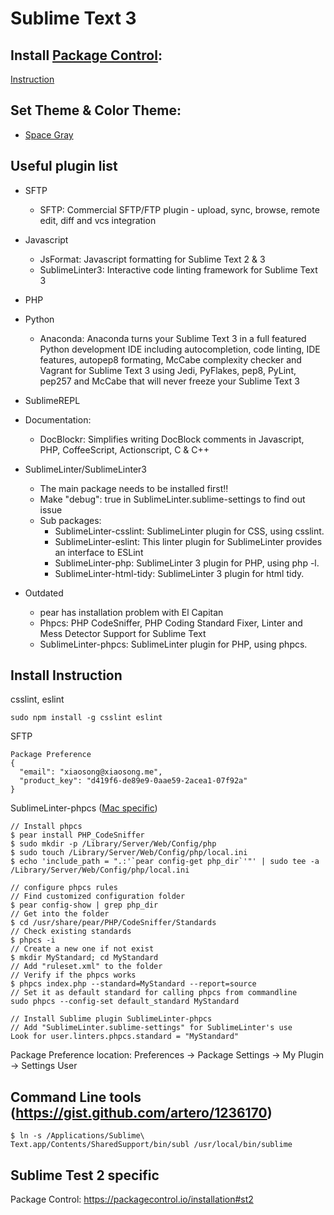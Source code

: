 # Sublime Text 3

## Install [Package Control](https://packagecontrol.io/):

[Instruction](https://packagecontrol.io/installation#st3)

## Set Theme & Color Theme:

  - [Space Gray](https://github.com/kkga/spacegray)

## Useful plugin list
  - SFTP
    - SFTP: Commercial SFTP/FTP plugin - upload, sync, browse, remote edit, diff and vcs integration
  - Javascript
    - JsFormat: Javascript formatting for Sublime Text 2 & 3
    - SublimeLinter3: Interactive code linting framework for Sublime Text 3
  - PHP

  - Python
    - Anaconda: Anaconda turns your Sublime Text 3 in a full featured Python development IDE including autocompletion, code linting, IDE features, autopep8 formating, McCabe complexity checker and Vagrant for Sublime Text 3 using Jedi, PyFlakes, pep8, PyLint, pep257 and McCabe that will never freeze your Sublime Text 3
  - SublimeREPL
  - Documentation:
    - DocBlockr: Simplifies writing DocBlock comments in Javascript, PHP, CoffeeScript, Actionscript, C & C++
  - SublimeLinter/SublimeLinter3
    - The main package needs to be installed first!!
    - Make "debug": true in SublimeLinter.sublime-settings to find out issue
    - Sub packages:
      - SublimeLinter-csslint: SublimeLinter plugin for CSS, using csslint.
      - SublimeLinter-eslint: This linter plugin for SublimeLinter provides an interface to ESLint
      - SublimeLinter-php: SublimeLinter 3 plugin for PHP, using php -l.
      - SublimeLinter-html-tidy: SublimeLinter 3 plugin for html tidy.
  - Outdated
    - pear has installation problem with El Capitan
    - Phpcs: PHP CodeSniffer, PHP Coding Standard Fixer, Linter and Mess Detector Support for Sublime Text
    - SublimeLinter-phpcs: SublimeLinter plugin for PHP, using phpcs.

## Install Instruction

csslint, eslint

    sudo npm install -g csslint eslint

SFTP

    Package Preference
    {
      "email": "xiaosong@xiaosong.me",
      "product_key": "d419f6-de89e9-0aae59-2acea1-07f92a"
    }

SublimeLinter-phpcs ([Mac specific](http://viastudio.com/configure-php-codesniffer-for-mac-os-x/))

    // Install phpcs
    $ pear install PHP_CodeSniffer
    $ sudo mkdir -p /Library/Server/Web/Config/php
    $ sudo touch /Library/Server/Web/Config/php/local.ini
    $ echo 'include_path = ".:'`pear config-get php_dir`'"' | sudo tee -a /Library/Server/Web/Config/php/local.ini

    // configure phpcs rules
    // Find customized configuration folder
    $ pear config-show | grep php_dir
    // Get into the folder
    $ cd /usr/share/pear/PHP/CodeSniffer/Standards
    // Check existing standards
    $ phpcs -i
    // Create a new one if not exist
    $ mkdir MyStandard; cd MyStandard
    // Add "ruleset.xml" to the folder
    // Verify if the phpcs works
    $ phpcs index.php --standard=MyStandard --report=source
    // Set it as default standard for calling phpcs from commandline
    sudo phpcs --config-set default_standard MyStandard

    // Install Sublime plugin SublimeLinter-phpcs
    // Add "SublimeLinter.sublime-settings" for SublimeLinter's use
    Look for user.linters.phpcs.standard = "MyStandard"

Package Preference location: Preferences -> Package Settings -> My Plugin -> Settings User

## Command Line tools (https://gist.github.com/artero/1236170)

    $ ln -s /Applications/Sublime\ Text.app/Contents/SharedSupport/bin/subl /usr/local/bin/sublime

## Sublime Test 2 specific

Package Control: https://packagecontrol.io/installation#st2
